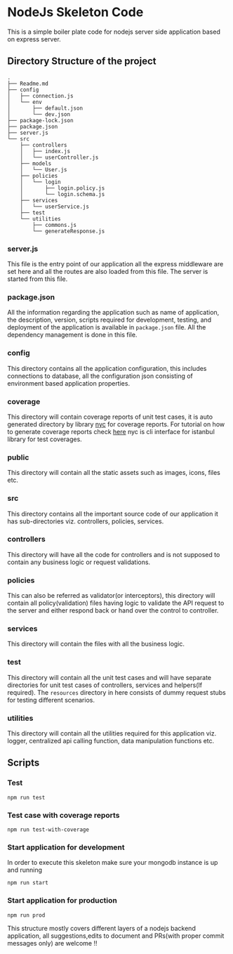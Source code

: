 # NodeJs Skeleton Code

This is a simple boiler plate code for nodejs server side application based on express server.

## Directory Structure of the project

```
.
├── Readme.md
├── config
│   ├── connection.js
│   └── env
│       ├── default.json
│       └── dev.json
├── package-lock.json
├── package.json
├── server.js
└── src
    ├── controllers
    │   ├── index.js
    │   └── userController.js
    ├── models
    │   └── User.js
    ├── policies
    │   └── login
    │       ├── login.policy.js
    │       └── login.schema.js
    ├── services
    │   └── userService.js
    ├── test
    └── utilities
        ├── commons.js
        └── generateResponse.js
```

### server.js

This file is the entry point of our application all the express middleware are set here and all the routes are also loaded from this file. The server is started from this file.

### package.json

All the information regarding the application such as name of application, the description, version, scripts required for development, testing, and deployment of the application is available in `package.json` file. All the dependency management is done in this file.

### config

This directory contains all the application configuration, this includes connections to database, all the configuration json consisting of environment based application properties.

### coverage

This directory will contain coverage reports of unit test cases, it is auto generated directory by library [nyc](https://www.npmjs.com/package/nyc) for coverage reports. For tutorial on how to generate coverage reports check [here](https://istanbul.js.org/docs/tutorials/) nyc is cli interface for istanbul library for test coverages.

### public

This directory will contain all the static assets such as images, icons, files etc.

### src

This directory contains all the important source code of our application it has sub-directories viz. controllers, policies, services.

### controllers

This directory will have all the code for controllers and is not supposed to contain any business logic or request validations.

### policies

This can also be referred as validator(or interceptors), this directory will contain all policy(validation) files having logic to validate the API request to the server and either respond back or hand over the control to controller.

### services

This directory will contain the files with all the business logic.

### test

This directory will contain all the unit test cases and will have separate directories for unit test cases of controllers, services and helpers(If required). The `resources` directory in here consists of dummy request stubs for testing different scenarios.

### utilities

This directory will contain all the utilities required for this application viz. logger, centralized api calling function, data manipulation functions etc.

## Scripts

### Test

```
npm run test
```

### Test case with coverage reports

```
npm run test-with-coverage
```

### Start application for development

In order to execute this skeleton make sure your mongodb instance is up and running

```
npm run start
```

### Start application for production

```
npm run prod
```

This structure mostly covers different layers of a nodejs backend application, all suggestions,edits to document and PRs(with proper commit messages only) are welcome !!
